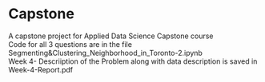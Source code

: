 # Capstone
A capstone project for Applied Data Science Capstone course                                                                                                                       
Code for all 3 questions are in the file Segmenting&Clustering_Neighborhood_in_Toronto-2.ipynb                                                                                            
Week 4- Descriiption of the Problem along with data description is saved in Week-4-Report.pdf 
